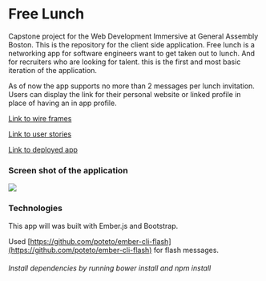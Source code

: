 # Free Lunch

Capstone project for the Web Development Immersive at General Assembly Boston. This is the repository for the client side application. Free lunch is a networking app for software engineers want to get taken out to lunch. And for recruiters who are looking for talent. this is the first and most basic iteration of the application.

As of now the app supports no more than 2 messages per lunch invitation. Users can display the link for their personal website or linked profile in place of having an in app profile.

[Link to wire frames](http://imgur.com/a/zT79X)

[Link to user stories](https://www.dropbox.com/s/5vsgxw92bowak0o/free-lunch-stories.pdf?dl=0)

[Link to deployed app](https://arlofeirman.github.io/free-lunch/#/)

### Screen shot of the application

![](http://i.imgur.com/VE2kY0N.png)

### Technologies
This app will was built with Ember.js and Bootstrap.

Used [https://github.com/poteto/ember-cli-flash](https://github.com/poteto/ember-cli-flash) for flash messages.

###### Install dependencies by running bower install and npm install 
